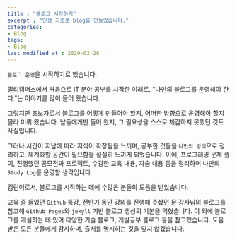 ```yaml
---
title : "블로그 시작하기"
excerpt : "인생 최초로 blog를 만들었습니다."
categories:
- Blog
tags:
- Blog
last_modified_at : 2020-02-28
---
```




`블로그 운영`을 시작하기로 했습니다.



멀티캠퍼스에서 처음으로 IT 분야 공부를 시작한 이래로, "나만의 블로그를 운영해야 한다."는 이야기를 많이 들어 왔습니다.

그렇지만 초보자로서 블로그를 어떻게 만들어야 할지, 어떠한 방향으로 운영해야 할지 몰라 미뤄 왔습니다. 남들에게만 들어 왔지, 그 필요성을 스스로 체감하지 못했던 것도 사실입니다.



그러나 시간이 지남에 따라 지식이 확장됨을 느끼며, 공부한 것들을 `나만의 방식`으로 정리하고, 체계화할 공간이 필요함을 절실히 느끼게 되었습니다. 이에, 프로그래밍 문제 풀이, 진행했던 공모전과 프로젝트, 수강한 교육 내용, 자습 내용 등을 정리하며 나만의 `Study Log`를 운영할 생각입니다.



컴린이로서, 블로그를 시작하는 데에 수많은 분들의 도움을 받았습니다.

교육 중 들었던 `Github` 특강, 전반기 동안 강의를 진행해 주셨던 문 강사님의 블로그를 참고해 `Github Pages`와 `jekyll` 기반 블로그 생성의 기본을 익혔습니다. 이 외에 블로그를 개설하는 데 있어 다양한 기술 블로그, 개발공부 블로그 등을 참고했습니다. 도움 받은 모든 분들에게 감사하며, 출처를 명시하는 것을 잊지 않겠습니다.


